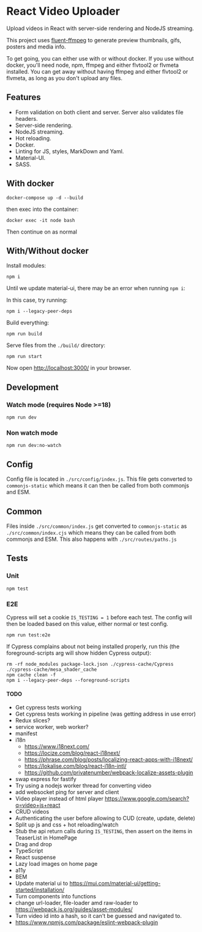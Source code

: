 # React Video Uploader

Upload videos in React with server-side rendering and NodeJS streaming.

This project uses [fluent-ffmpeg](https://github.com/fluent-ffmpeg/node-fluent-ffmpeg)
to generate preview thumbnails, gifs, posters and media info.

To get going, you can either use with or without docker.
If you use without docker, you'll need node, npm,
ffmpeg and either flvtool2 or flvmeta installed.
You can get away without having ffmpeg and either flvtool2 or flvmeta,
as long as you don't upload any files.

## Features

* Form validation on both client and server. Server also validates file headers.
* Server-side rendering.
* NodeJS streaming.
* Hot reloading.
* Docker.
* Linting for JS, styles, MarkDown and Yaml.
* Material-UI.
* SASS.

## With docker

```shell
docker-compose up -d --build
```

then exec into the container:

```shell
docker exec -it node bash
```

Then continue on as normal

## With/Without docker

Install modules:

```shell
npm i
```

Until we update material-ui, there may be an error when running `npm i`:

In this case, try running:

```shell
npm i --legacy-peer-deps
```

Build everything:

```shell
npm run build
```

Serve files from the `./build/` directory:

```shell
npm run start
```

Now open [http://localhost:3000/](http://localhost:3000/) in your browser.

## Development

### Watch mode (requires Node >=18)

```shell
npm run dev
```

### Non watch mode

```shell
npm run dev:no-watch
```

## Config

Config file is located in `./src/config/index.js`.
This file gets converted to `commonjs-static` which means it can then be called from
both commonjs and ESM.

## Common

Files inside `./src/common/index.js` get converted to `commonjs-static` as `./src/common/index.cjs`
which means they can be called from both commonjs and ESM.
This also happens with `./src/routes/paths.js`

## Tests

### Unit

```shell
npm test
```

### E2E

Cypress will set a cookie `IS_TESTING = 1` before each test.
The config will then be loaded based on this value, either normal or test config.

```shell
npm run test:e2e
```

If Cypress complains about not being installed properly,
run this (the foreground-scripts arg will show hidden Cypress output):

```shell
rm -rf node_modules package-lock.json ./cypress-cache/Cypress ./cypress-cache/mesa_shader_cache
npm cache clean -f
npm i --legacy-peer-deps --foreground-scripts
```

#### TODO

* Get cypress tests working
* Get cypress tests working in pipeline (was getting address in use error)
* Redux slices?
* service worker, web worker?
* manifest
* i18n
  * https://www.i18next.com/
  * https://locize.com/blog/react-i18next/
  * https://phrase.com/blog/posts/localizing-react-apps-with-i18next/
  * https://lokalise.com/blog/react-i18n-intl/
  * https://github.com/privatenumber/webpack-localize-assets-plugin
* swap express for fastify
* Try using a nodejs worker thread for converting video
* add websocket ping for server and client
* Video player instead of html player https://www.google.com/search?q=video+js+react
* CRUD videos
* Authenticating the user before allowing to CUD (create, update, delete)
* Split up js and css + hot reloading/watch
* Stub the api return calls during `IS_TESTING`, then assert on the items in TeaserList in HomePage
* Drag and drop
* TypeScript
* React suspense
* Lazy load images on home page
* a11y
* BEM
* Update material ui to https://mui.com/material-ui/getting-started/installation/
* Turn components into functions
* change url-loader, file-loader amd raw-loader to https://webpack.js.org/guides/asset-modules/
* Turn video id into a hash, so it can't be guessed and navigated to.
* https://www.npmjs.com/package/eslint-webpack-plugin
